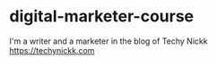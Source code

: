 # digital-marketer-course
I'm a writer and a marketer in the blog of Techy Nickk https://techynickk.com

